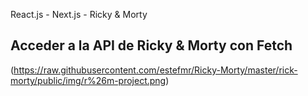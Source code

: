 React.js - Next.js - Ricky & Morty

## Acceder a la API de Ricky & Morty con Fetch

(https://raw.githubusercontent.com/estefmr/Ricky-Morty/master/rick-morty/public/img/r%26m-project.png)